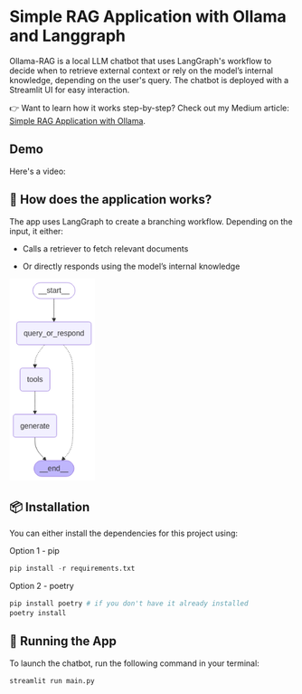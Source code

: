 # Simple RAG Application with Ollama and Langgraph

Ollama-RAG is a local LLM chatbot that uses LangGraph's workflow to decide when to retrieve external context or rely on the model’s internal knowledge, depending on the user's query. The chatbot is deployed with a Streamlit UI for easy interaction.

👉 Want to learn how it works step-by-step? Check out my Medium article: [Simple RAG Application with Ollama](https://medium.com/@vdcapriles/simple-rag-application-with-ollama-and-langgraph-259450772903).

## Demo

Here's a video:



## 🧩 How does the application works?

The app uses LangGraph to create a branching workflow. Depending on the input, it either:

- Calls a retriever to fetch relevant documents

- Or directly responds using the model’s internal knowledge

<div align="left">
  <img src="https://github.com/victor-capriles/ollama-rag/blob/main/graph_wf.png" width="30%" alt="langgraph wf" />
</div>

## 📦 Installation

You can either install the dependencies for this project using:

Option 1 - pip

```python
pip install -r requirements.txt
```
Option 2 - poetry
```python
pip install poetry # if you don't have it already installed
poetry install
```

## 🚀 Running the App

To launch the chatbot, run the following command in your terminal:

```python
streamlit run main.py
```



